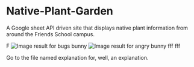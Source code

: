 # Native-Plant-Garden


A Google sheet API driven site that displays native plant information from around the Friends School campus.




F 
<img src="https://vignette.wikia.nocookie.net/uncyclopedia/images/2/26/Classic_bugsbunny.png/revision/latest?cb=20120707232041" alt="Image result for bugs bunny"/>
<img src="https://media.tenor.com/images/0eb462ba6545a914d579a30b350086da/tenor.gif" alt="Image result for angry bunny"/>
fff
fff 



Go to the file named explanation for, well, an explanation.
